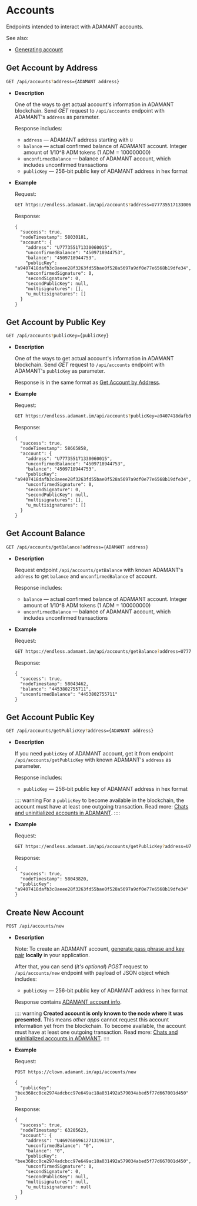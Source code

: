 # Accounts

Endpoints intended to interact with ADAMANT accounts.

See also:

- [Generating account](/essentials/generating-account.md)

## Get Account by Address

```sh
GET /api/accounts?address={ADAMANT address}
```

- **Description**

  One of the ways to get actual account's information in ADAMANT blockchain. Send _GET_ request to `/api/accounts` endpoint with ADAMANT's `address` as parameter.

  Response includes:

  - `address` — ADAMANT address starting with `U`
  - `balance` — actual confirmed balance of ADAMANT account. Integer amount of 1/10^8 ADM tokens (1 ADM = 100000000)
  - `unconfirmedBalance` — balance of ADAMANT account, which includes unconfirmed transactions
  - `publicKey` — 256-bit public key of ADAMANT address in hex format

- **Example**

  Request:

  ```sh
  GET https://endless.adamant.im/api/accounts?address=U777355171330060015
  ```

  Response:

  ```jsonc
  {
    "success": true,
    "nodeTimestamp": 58030181,
    "account": {
      "address": "U777355171330060015",
      "unconfirmedBalance": "4509718944753",
      "balance": "4509718944753",
      "publicKey": "a9407418dafb3c8aeee28f3263fd55bae0f528a5697a9df0e77e6568b19dfe34",
      "unconfirmedSignature": 0,
      "secondSignature": 0,
      "secondPublicKey": null,
      "multisignatures": [],
      "u_multisignatures": []
    }
  }
  ```

## Get Account by Public Key

```sh
GET /api/accounts?publicKey={publicKey}
```

- **Description**

  One of the ways to get actual account's information in ADAMANT blockchain. Send _GET_ request to `/api/accounts` endpoint with ADAMANT's `publicKey` as parameter.

  Response is in the same format as [Get Account by Address](#get-account-by-address).

- **Example**

  Request:

  ```sh
  GET https://endless.adamant.im/api/accounts?publicKey=a9407418dafb3c8aeee28f3263fd55bae0f528a5697a9df0e77e6568b19dfe34
  ```

  Response:

  ```jsonc
  {
    "success": true,
    "nodeTimestamp": 58665858,
    "account": {
      "address": "U777355171330060015",
      "unconfirmedBalance": "4509718944753",
      "balance": "4509718944753",
      "publicKey": "a9407418dafb3c8aeee28f3263fd55bae0f528a5697a9df0e77e6568b19dfe34",
      "unconfirmedSignature": 0,
      "secondSignature": 0,
      "secondPublicKey": null,
      "multisignatures": [],
      "u_multisignatures": []
    }
  }
  ```

## Get Account Balance

```sh
GET /api/accounts/getBalance?address={ADAMANT address}
```

- **Description**

  Request endpoint `/api/accounts/getBalance` with known ADAMANT's `address` to get `balance` and `unconfirmedBalance` of account.

  Response includes:

  - `balance` — actual confirmed balance of ADAMANT account. Integer amount of 1/10^8 ADM tokens (1 ADM = 100000000)
  - `unconfirmedBalance` — balance of ADAMANT account, which includes unconfirmed transactions

- **Example**

  Request:

  ```sh
  GET https://endless.adamant.im/api/accounts/getBalance?address=U777355171330060015
  ```

  Response:

  ```jsonc
  {
    "success": true,
    "nodeTimestamp": 58043462,
    "balance": "4453802755711",
    "unconfirmedBalance": "4453802755711"
  }
  ```

## Get Account Public Key

```sh
GET /api/accounts/getPublicKey?address={ADAMANT address}
```

- **Description**

  If you need `publicKey` of ADAMANT account, get it from endpoint `/api/accounts/getPublicKey` with known ADAMANT's `address` as parameter.

  Response includes:

  - `publicKey` — 256-bit public key of ADAMANT address in hex format

  :::: warning
  For a `publicKey` to become available in the blockchain, the account must have at least one outgoing transaction. Read more: [Chats and uninitialized accounts in ADAMANT](https://news.adamant.im/chats-and-uninitialized-accounts-in-adamant-5035438e2fcd).
  ::::

- **Example**

  Request:

  ```sh
  GET https://endless.adamant.im/api/accounts/getPublicKey?address=U777355171330060015
  ```

  Response:

  ```jsonc
  {
    "success": true,
    "nodeTimestamp": 58043820,
    "publicKey": "a9407418dafb3c8aeee28f3263fd55bae0f528a5697a9df0e77e6568b19dfe34"
  }
  ```

## Create New Account

```sh
POST /api/accounts/new
```

- **Description**

  Note: To create an ADAMANT account, [generate pass phrase and key pair](/essentials/generating-account.md) **locally** in your application.

  After that, you can send (_it's optional_) _POST_ request to `/api/accounts/new` endpoint with payload of JSON object which includes:

  - `publicKey` — 256-bit public key of ADAMANT address in hex format

  Response contains [ADAMANT account info](#get-account-by-address).

  :::: warning
  **Created account is only known to the node where it was presented.**
  This means _other apps_ cannot request this account information yet from the blockchain. To become available, the account must have at least one outgoing transaction.
  Read more: [Chats and uninitialized accounts in ADAMANT](https://news.adamant.im/chats-and-uninitialized-accounts-in-adamant-5035438e2fcd).
  ::::

- **Example**

  Request:

  ```sh
  POST https://clown.adamant.im/api/accounts/new
  ```

  ```jsonc
  {
    "publicKey": "bee368cc0ce2974adcbcc97e649ac18a031492a579034abed5f77d667001d450"
  }
  ```

  Response:

  ```jsonc
  {
    "success": true,
    "nodeTimestamp": 63205623,
    "account": {
      "address": "U4697606961271319613",
      "unconfirmedBalance": "0",
      "balance": "0",
      "publicKey": "bee368cc0ce2974adcbcc97e649ac18a031492a579034abed5f77d667001d450",
      "unconfirmedSignature": 0,
      "secondSignature": 0,
      "secondPublicKey": null,
      "multisignatures": null,
      "u_multisignatures": null
    }
  }
  ```
